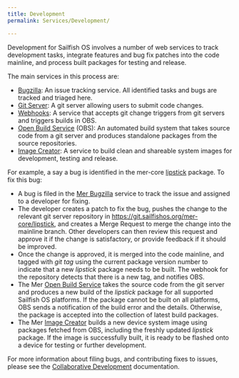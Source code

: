 ```yaml
---
title: Development
permalink: Services/Development/

---
```


Development for Sailfish OS involves a number of web services to track
development tasks, integrate features and bug fix patches into the code
mainline, and process built packages for testing and release.

The main services in this process are:

  - [Bugzilla](/Services/Development/Bugzilla): An issue tracking service. All
    identified tasks and bugs are tracked and triaged here.
  - [Git Server](/Services/Development/Sailfish_OS_Source): A git server allowing users to
    submit code changes.
  - [Webhooks](/Services/Development/Webhooks): A service that accepts git change
    triggers from git servers and triggers builds in OBS.
  - [Open Build Service](/Services/Development/Open_Build_Service) (OBS): An
    automated build system that takes source code from a git server and
    produces standalone packages from the source repositories.
  - [Image Creator](/Services/Development/Image_Creator): A service to build clean
    and shareable system images for development, testing and release.

For example, a say a bug is identified in the mer-core
[lipstick](https://git.sailfishos.org/mer-core/lipstick) package. To fix
this bug:

  - A bug is filed in the [Mer Bugzilla](https://bugs.merproject.org/)
    service to track the issue and assigned to a developer for fixing.
  - The developer creates a patch to fix the bug, pushes the change to
    the relevant git server repository in
    <https://git.sailfishos.org/mer-core/lipstick>, and creates a Merge
    Request to merge the change into the mainline branch. Other
    developers can then review this request and approve it if the change
    is satisfactory, or provide feedback if it should be improved.
  - Once the change is approved, it is merged into the code mainline,
    and tagged with *git tag* using the current package version number
    to indicate that a new *lipstick* package needs to be built. The
    webhook for the repository detects that there is a new tag, and
    notifies OBS.
  - The Mer [Open Build Service](/Services/Development/Open_Build_Service) takes
    the source code from the git server and produces a new build of the
    *lipstick* package for all supported Sailfish OS platforms. If the
    package cannot be built on all platforms, OBS sends a notification
    of the build error and the details. Otherwise, the package is
    accepted into the collection of latest build packages.
  - The Mer [Image Creator](/Services/Development/Image_Creator) builds a new
    device system image using packages fetched from OBS, including the
    freshly updated *lipstick* package. If the image is successfully
    built, it is ready to be flashed onto a device for testing or
    further development.

For more information about filing bugs, and contributing fixes to
issues, please see the [Collaborative
Development](/Develop/Collaborative_Development) documentation.
